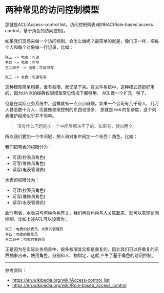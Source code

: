 # 两种常见的访问控制模型

那就是ACL(Access-control list，访问控制列表)和RBAC(Role-based access control，基于角色的访问控制)。

如果我们现场来做一个访问控制，会怎么做呢？最简单的就是，像门卫一样，把每个人和每个对象做一行记录，比如：

```
张三 -> 电表：可读
李四 -> 电表：可写
王二麻子 -> 电表：可读可写

张三 -> 水表：可读可写
```

这种模型简单粗暴，谁有权限，就记录下来。在文件系统中，这种模式还挺好用的，因为UNIX的经典权限模型常见情况下都够用，
ACL做一个扩充，够了。

但是在实际业务系统中，这样就有一点点小麻烦。如果一个公司有几千号人、几万人甚至数十万人，而要做权限控制的东西也很多，
那就是 `MxN` 的复杂度，这个列表维护起来似乎并不简单。

> 没有什么问题是加一个中间层解决不了的，如果有，就加两个。

所以我们要加一个中间层，把人和对象中间加一个东西：角色。比如：

我们把电表的权限分为：

- 可读(抄表员角色)
- 可写(维修员角色)
- 读写(电表管理员)

水表的权限分为：

- 可读(抄表员角色)
- 可写(维修员角色)
- 读写(水表管理员)

此时电表、水表只与何种角色有关，我们再将角色与人关联起来，就可以实现访问控制，比如上述ACL可以设置为：

```
张三：电表的抄表员，水表的管理员
李四：电表的维修员
王二麻子：电表的管理员
```

正是因为在实际业务场景中，很多权限其实都是重复的，因此我们可以将重复的东西抽象出来，使用角色，分别和人、物绑定，这就
产生了基于角色的访问控制。

---

参考资料：

- https://en.wikipedia.org/wiki/Access-control_list
- https://en.wikipedia.org/wiki/Role-based_access_control
